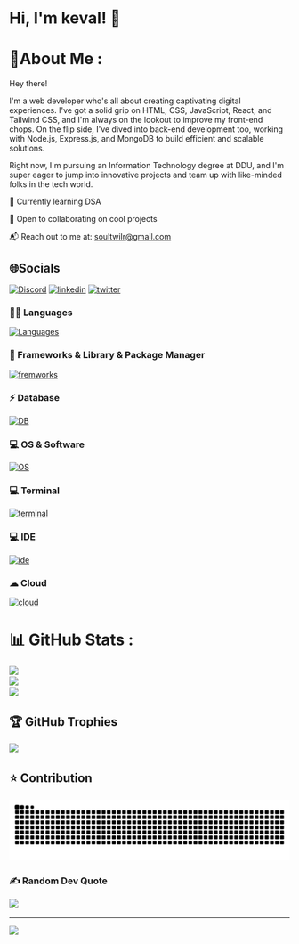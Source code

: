 
# Hi, I'm keval! 👋


# 💫About Me :
Hey there!

I'm a web developer who's all about creating captivating digital experiences. I've got a solid grip on HTML, CSS, JavaScript, React, and Tailwind CSS, and I'm always on the lookout to improve my front-end chops. On the flip side, I've dived into back-end development too, working with Node.js, Express.js, and MongoDB to build efficient and scalable solutions.

Right now, I'm pursuing an Information Technology degree at DDU, and I'm super eager to jump into innovative projects and team up with like-minded folks in the tech world.

🌱 Currently learning DSA

🤝 Open to collaborating on cool projects

📬 Reach out to me at: soultwilr@gmail.com

## 🌐Socials
[![Discord](https://skillicons.dev/icons?i=discord)](https://discord.gg/soultwilr)
[![linkedin](https://skillicons.dev/icons?i=linkedin)](https://www.linkedin.com/in/keval-chauhan-3571a62b1/)
[![twitter](https://skillicons.dev/icons?i=twitter)](https://twitter.com/@soultwilr) 

### 👩‍💻 Languages
[![Languages](https://skillicons.dev/icons?i=c,cpp,java,py,html,css,tailwind,js,ts)](https://skillicons.dev)
### 🚀 Frameworks & Library & Package Manager
[![fremworks](https://skillicons.dev/icons?i=react,vite,npm,deno,nodejs,express,mongodb,redux)](https://skillicons.dev)
### ⚡ Database
[![DB](https://skillicons.dev/icons?i=mongodb,appwrite,firebase)](https://skillicons.dev)
### 💻 OS & Software 
[![OS](https://skillicons.dev/icons?i=ubuntu,mint,linux,windows,git,github,postman)](https://skillicons.dev)
### 💻 Terminal
[![terminal](https://skillicons.dev/icons?i=powershell,bash)](https://skillicons.dev)
### 💻 IDE
[![ide](https://skillicons.dev/icons?i=vscode,replit)](https://skillicons.dev)
### ☁ Cloud
[![cloud](https://skillicons.dev/icons?i=gcp)](https://skillicons.dev)

# 📊 GitHub Stats :
![](https://github-readme-stats.vercel.app/api?username=soul059&theme=tokyonight&hide_border=true&include_all_commits=true&count_private=true)<br/>
![](https://github-readme-streak-stats.herokuapp.com/?user=soul059&theme=tokyonight&hide_border=true)<br/>
![](https://github-readme-stats.vercel.app/api/top-langs/?username=soul059&theme=tokyonight&hide_border=true&include_all_commits=true&count_private=true&layout=compact)

## 🏆 GitHub Trophies
![](https://github-trophies.vercel.app/?username=soul059&theme=darkhub&no-frame=true&no-bg=false&margin-w=4)

## ⭐ Contribution
<picture>
  <source media="(prefers-color-scheme: dark)" srcset="https://raw.githubusercontent.com/soul059/soul059/output/github-contribution-grid-snake-dark.svg">
  <source media="(prefers-color-scheme: light)" srcset="https://raw.githubusercontent.com/soul059/soul059/output/github-contribution-grid-snake-dark.svg">
  <img alt="github contribution grid snake animation" src="https://raw.githubusercontent.com/soul059/soul059/output/github-contribution-grid-snake-dark.svg">
</picture>

### ✍️ Random Dev Quote
![](https://quotes-github-readme.vercel.app/api?type=horizontal&theme=tokyonight)


---
[![](https://visitcount.itsvg.in/api?id=soul059&icon=1&color=0)](https://visitcount.itsvg.in)



<!---
soul059/soul059 is a ✨ special ✨ repository because its `README.md` (this file) appears on your GitHub profile.
You can click the Preview link to take a look at your changes.
--->
